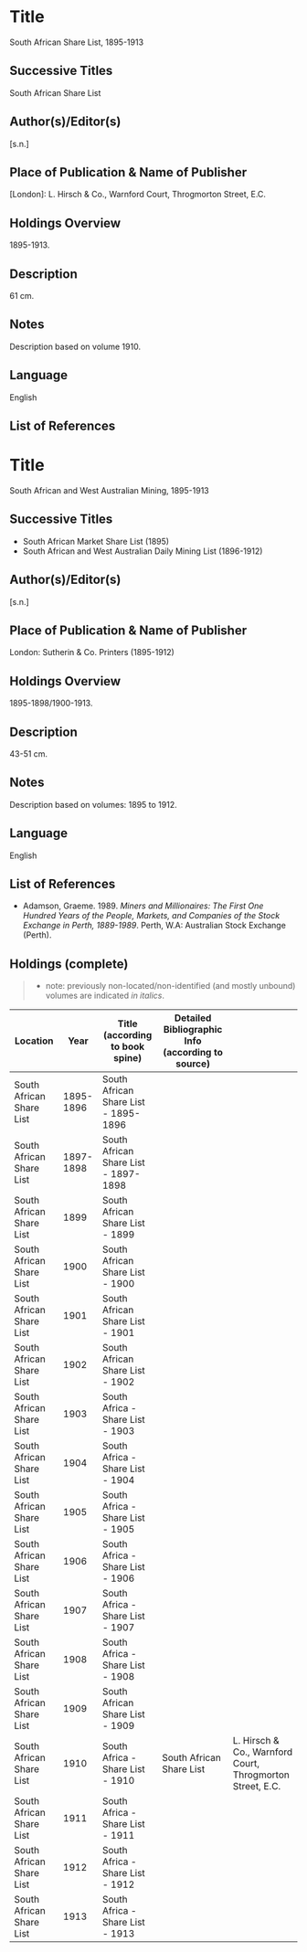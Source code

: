 # Title

South African Share List, 1895-1913

## Successive Titles

South African Share List

## Author(s)/Editor(s)

[s.n.] 

## Place of Publication & Name of Publisher

[London]: L. Hirsch & Co., Warnford Court, Throgmorton Street, E.C. 

## Holdings Overview

1895-1913.

## Description

61 cm.

## Notes

Description based on volume 1910.

## Language

English

## List of References


# Title

South African and West Australian Mining, 1895-1913

## Successive Titles

* South African Market Share List (1895)
* South African and West Australian Daily Mining List (1896-1912)

## Author(s)/Editor(s)

[s.n.]

## Place of Publication & Name of Publisher

London: Sutherin & Co. Printers (1895-1912)

## Holdings Overview

1895-1898/1900-1913.

## Description

43-51 cm.

## Notes

Description based on volumes: 1895 to 1912.

## Language

English

## List of References

* Adamson, Graeme. 1989. *Miners and Millionaires: The First One Hundred Years of the People, Markets, and Companies of the Stock Exchange in Perth, 1889-1989*. Perth, W.A: Australian Stock Exchange (Perth).

## Holdings (complete)

> * note: previously non-located/non-identified (and mostly unbound) volumes are indicated *in italics*.

| Location                 | Year      | Title (according to book spine)      | Detailed Bibliographic Info (according to source) |                                                           |
|--------------------------|-----------|--------------------------------------|---------------------------------------------------|-----------------------------------------------------------|
| South African Share List | 1895-1896 | South African Share List - 1895-1896 |                                                   |                                                           |
| South African Share List | 1897-1898 | South African Share List - 1897-1898 |                                                   |                                                           |
| South African Share List | 1899      | South African Share List - 1899      |                                                   |                                                           |
| South African Share List | 1900      | South African Share List - 1900      |                                                   |                                                           |
| South African Share List | 1901      | South African Share List - 1901      |                                                   |                                                           |
| South African Share List | 1902      | South African Share List - 1902      |                                                   |                                                           |
| South African Share List | 1903      | South Africa - Share List - 1903     |                                                   |                                                           |
| South African Share List | 1904      | South Africa - Share List - 1904     |                                                   |                                                           |
| South African Share List | 1905      | South Africa - Share List - 1905     |                                                   |                                                           |
| South African Share List | 1906      | South Africa - Share List - 1906     |                                                   |                                                           |
| South African Share List | 1907      | South Africa - Share List - 1907     |                                                   |                                                           |
| South African Share List | 1908      | South Africa - Share List - 1908     |                                                   |                                                           |
| South African Share List | 1909      | South African Share List - 1909      |                                                   |                                                           |
| South African Share List | 1910      | South Africa - Share List - 1910     | South African Share List                          | L. Hirsch & Co., Warnford Court, Throgmorton Street, E.C. |
| South African Share List | 1911      | South Africa - Share List - 1911     |                                                   |                                                           |
| South African Share List | 1912      | South Africa - Share List - 1912     |                                                   |                                                           |
| South African Share List | 1913      | South Africa - Share List - 1913     |                                                   |                                                           |
